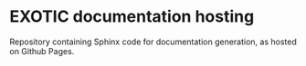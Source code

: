 # EXOTIC documentation hosting

Repository containing Sphinx code for documentation generation, as hosted on Github Pages.
